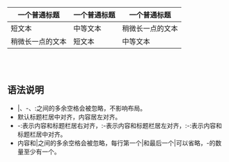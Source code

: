 | 一个普通标题 | 一个普通标题 | 一个普通标题 |
| ------ | ------ | ------ |
| 短文本 | 中等文本 | 稍微长一点的文本 |
| 稍微长一点的文本 | 短文本 | 中等文本 |
<br><br>


## 语法说明
* |、-、:之间的多余空格会被忽略，不影响布局。
* 默认标题栏居中对齐，内容居左对齐。
* -:表示内容和标题栏居右对齐，:-表示内容和标题栏居左对齐，:-:表示内容和标题栏居中对齐。
* 内容和|之间的多余空格会被忽略，每行第一个|和最后一个|可以省略，-的数量至少有一个。